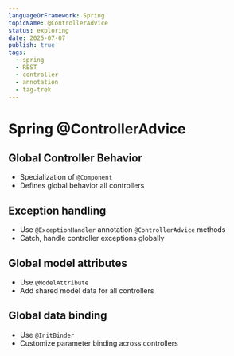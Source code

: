 ```yaml
---
languageOrFramework: Spring
topicName: @ControllerAdvice
status: exploring
date: 2025-07-07
publish: true
tags:
  - spring
  - REST
  - controller
  - annotation
  - tag-trek
---
```

# Spring @ControllerAdvice
## Global Controller Behavior
- Specialization of `@Component`
- Defines global behavior all controllers 
## Exception handling
- Use `@ExceptionHandler` annotation `@ControllerAdvice` methods
- Catch, handle controller exceptions globally
## Global model attributes
- Use `@ModelAttribute`
- Add shared model data for all controllers
## Global data binding
- Use `@InitBinder`
- Customize parameter binding across controllers